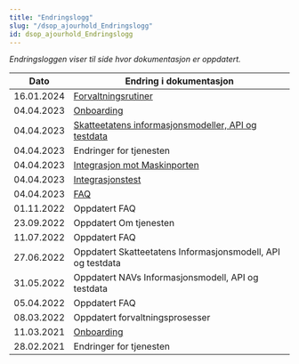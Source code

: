 ```yaml
---
title: "Endringslogg"
slug: "/dsop_ajourhold_Endringslogg"
id: dsop_ajourhold_Endringslogg
---
```


*Endringsloggen viser til side hvor dokumentasjon er oppdatert.*

| Dato         | Endring i dokumentasjon   |
|-------------| ------------------------|
|16.01.2024 | [Forvaltningsrutiner](/dsop_ajourhold_forvaltningsrutiner) |
|04.04.2023 | [Onboarding](https:/dokumentasjon.dsop.no/ajourhold/dsop_ajourhold_onboarding#endringslogg) |
|04.04.2023 | [Skatteetatens informasjonsmodeller, API og testdata](https:/dokumentasjon.dsop.no/dsop_skatteetaten_api.html#endringslogg) |
| 04.04.2023 | Endringer for tjenesten | [NAVs informasjonsmodell, API og testdata](https:/dokumentasjon.dsop.no/dsop_Nav_api.html#endringslogg) |
|04.04.2023 | [Integrasjon mot Maskinporten](https:/dokumentasjon.dsop.no/ajourhold/dsop_Ajourhold_Integrasjon_Maskinporten#endringslogg) |
|04.04.2023 | [Integrasjonstest](https:/dokumentasjon.dsop.no/ajourhold/dsop_Ajourhold_Integrasjonstest#endringslogg) |
|04.04.2023 | [FAQ](https:/dokumentasjon.dsop.no/ajourhold/dsop_ajourhold_faq#endringslogg) |
| 01.11.2022 | Oppdatert FAQ | [FAQ](/dsop_ajourhold_faq) |
| 23.09.2022 | Oppdatert Om tjenesten | [Om tjenesten](/dsop_ajourhold_om) |
| 11.07.2022 | Oppdatert FAQ | [FAQ](/dsop_ajourhold_faq) |
| 27.06.2022 | Oppdatert Skatteetatens Informasjonsmodell, API og testdata | [Skatteetatens Informasjonsmodell, API og testdata](https:/dokumentasjon.dsop.no/dsop_skatteetaten_api.html#informasjonsmodeller) |
| 31.05.2022 | Oppdatert NAVs Informasjonsmodell, API og testdata | [NAVs Informasjonsmodell, API og testdata](/dsop_Nav_api) |
| 05.04.2022 | Oppdatert FAQ | [FAQ](/dsop_ajourhold_faq) |
| 08.03.2022 | Oppdatert forvaltningsprosesser | [forvaltningsrutiner](/dsop_ajourhold_forvaltningsrutiner) |
|11.03.2021 | [Onboarding](/dsop_ajourhold_onboarding) |
| 28.02.2021 | Endringer for tjenesten | [Endringer 2023 ](/dsop_ajourhold_endringer) |